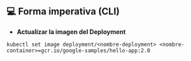 ## 💻 Forma imperativa (CLI)

* **Actualizar la imagen del Deployment**

```
kubectl set image deployment/<nombre-deployment> <nombre-container>=gcr.io/google-samples/hello-app:2.0
```